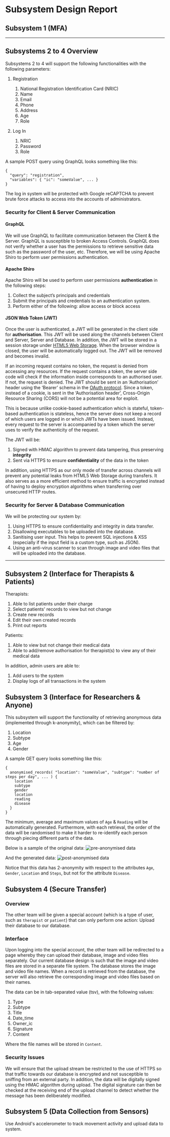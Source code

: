 # Subsystem Design Report

## Subsystem 1 (MFA)

---

## Subsystems 2 to 4 Overview

Subsystems 2 to 4 will support the following functionalities with the following parameters:

1. Registration
    1. National Registration Identification Card (NRIC)
    1. Name
    1. Email
    1. Phone
    1. Address
    1. Age
    1. Role

1. Log In
    1. NRIC
    1. Password
    1. Role

A sample POST query using GraphQL looks something like this:

```
{
  "query": "registration",
  "variables": { "ic": "someValue", ... }
}
```

The log in system will be protected with Google reCAPTCHA to prevent brute force attacks to access into the accounts of administrators.

### Security for Client & Server Communication

#### GraphQL

We will use GraphQL to facilitate communication between the Client & the Server. GraphQL is susceptible to broken Access Controls. GraphQL does not verify whether a user has the permissions to retrieve sensitive data such as the password of the user, etc. Therefore, we will be using Apache Shiro to perform user permissions authentication.

#### Apache Shiro
Apache Shiro will be used to perform user permissions **authentication** in the following steps:
1. Collect the subject’s principals and credentials
1. Submit the principals and credentials to an authentication system.
1. Perform either of the following: allow access or block access

#### JSON Web Token (JWT)
Once the user is authenticated, a JWT will be generated in the client side for **authorisation**. This JWT will be used along the channels between Client and Server, Server and Database. In addition, the JWT will be stored in a session storage under [HTML5 Web Storage](https://www.tutorialspoint.com/html5/html5_web_storage.htm). When the browser window is closed, the user will be automatically logged out. The JWT will be removed and becomes invalid.

If an incoming request contains no token, the request is denied from accessing any resources. If the request contains a token, the server side code will check if the information inside corresponds to an authorised user. If not, the request is denied. The JWT should be sent in an ‘Authorisation’ header using the ‘Bearer’ schema in the [OAuth protocol](https://help.salesforce.com/articleView?id=remoteaccess_oauth_jwt_flow.htm&type=5). Since a token, instead of a cookie, is sent in the ‘Authorisation header’, Cross-Origin Resource Sharing (CORS) will not be a potential area for exploit.

This is because unlike cookie-based authentication which is stateful, token-based authentication is stateless, hence the server does not keep a record of which users are logged in or which JWTs have been issued. Instead, every request to the server is accompanied by a token which the server uses to verify the authenticity of the request.

The JWT will be:
1. Signed with HMAC algorithm to prevent data tampering, thus preserving **integrity**
1. Sent via HTTPS to ensure **confidentiality** of the data in the token

In addition, using HTTPS as our only mode of transfer across channels will prevent any potential leaks from HTML5 Web Storage during transfers. It also serves as a more efficient method to ensure traffic is encrypted instead of having to deploy encryption algorithms when transferring over unsecured HTTP routes.

### Security for Server & Database Communication

We will be protecting our system by:
1. Using HTTPS to ensure confidentiality and integrity in data transfer.
1. Disallowing executables to be uploaded into the database. 
1. Sanitising user input. This helps to prevent SQL injections & XSS (especially if the input field is a custom type, such as JSON).
1. Using an anti-virus scanner to scan through image and video files that will be uploaded into the database.

---

## Subsystem 2 (Interface for Therapists & Patients)
Therapists:
1. Able to list patients under their charge
1. Select patients' records to view but not change
1. Create new records
1. Edit their own created records
1. Print out reports

Patients:
1. Able to view but not change their medical data
1. Able to add/remove authorisation for therapist(s) to view any of their medical data

In addition, admin users are able to:
1. Add users to the system
1. Display logs of all transactions in the system

## Subsystem 3 (Interface for Researchers & Anyone)
This subsystem will support the functionality of retrieving anonymous data (implemented through k-anonymity), which can be filtered by:
1. Location
1. Subtype
1. Age
1. Gender

A sample GET query looks something like this:

```
{
  anonymised_records( "location": "someValue", "subtype": "number of steps per day", ... ) {
    location
    subtype
    gender
    location
    reading
    disease
  }
}
```

The minimum, average and maximum values of `Age` & `Reading` will be automatically generated. Furthermore, with each retrieval, the order of the data will be randomised to make it harder to re-identify each person through piecing different parts of the data.

Below is a sample of the original data:
![pre-anonymised data](https://github.com/IFS4205-2018-Sem1-Team1/design-report/raw/master/images/pre_anonymisation.png)

And the generated data:
![post-anonymised data](https://github.com/IFS4205-2018-Sem1-Team1/design-report/raw/master/images/post_anonymisation.png)

Notice that this data has 2-anonymity with respect to the attributes `Age`, `Gender`, `Location` and `Steps`, but not for the attribute `Disease`.

## Subsystem 4 (Secure Transfer)

### Overview

The other team will be given a special account (which is a type of user, such as `therapist` or `patient`) that can only perform one action: Upload their database to our database. 

### Interface

Upon logging into the special account, the other team will be redirected to a page whereby they can upload their database, image and video files separately. Our current database design is such that the image and video files are stored in a separate file system. The database stores the image and video file names. When a record is retrieved from the database, the server will also retrieve the corresponding image and video files based on their names.

The data can be in tab-separated value (tsv), with the following values:
1. Type
1. Subtype
1. Title
1. Date_time
1. Owner_ic
1. Signature
1. Content

Where the file names will be stored in `Content`.

### Security Issues

We will ensure that the upload stream be restricted to the use of HTTPS so that traffic towards our database is encrypted and not susceptible to sniffing from an external party. In addition, the data will be digitally signed using the HMAC algorithm during upload. The digital signature can then be checked at the receiving end of the upload channel to detect whether the message has been deliberately modified.

## Subsystem 5 (Data Collection from Sensors)
Use Android's accelerometer to track movement activity and upload data to system.
